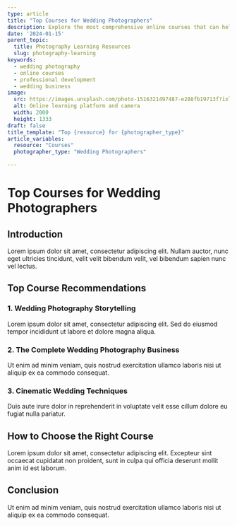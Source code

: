 ```yaml
---
type: article
title: "Top Courses for Wedding Photographers"
description: Explore the most comprehensive online courses that can help wedding photographers refine their skills, storytelling, and business strategies.
date: '2024-01-15'
parent_topic:
  title: Photography Learning Resources
  slug: photography-learning
keywords:
  - wedding photography
  - online courses
  - professional development
  - wedding business
image:
  src: https://images.unsplash.com/photo-1516321497487-e288fb19713f?ixlib=rb-4.0.3&q=80&w=2000&auto=format&fit=crop
  alt: Online learning platform and camera
  width: 2000
  height: 1333
draft: false
title_template: "Top {resource} for {photographer_type}"
article_variables:
  resource: "Courses"
  photographer_type: "Wedding Photographers"

---
```


# Top Courses for Wedding Photographers

## Introduction
Lorem ipsum dolor sit amet, consectetur adipiscing elit. Nullam auctor, nunc eget ultricies tincidunt, velit velit bibendum velit, vel bibendum sapien nunc vel lectus.

## Top Course Recommendations

### 1. Wedding Photography Storytelling
Lorem ipsum dolor sit amet, consectetur adipiscing elit. Sed do eiusmod tempor incididunt ut labore et dolore magna aliqua.

### 2. The Complete Wedding Photography Business
Ut enim ad minim veniam, quis nostrud exercitation ullamco laboris nisi ut aliquip ex ea commodo consequat.

### 3. Cinematic Wedding Techniques
Duis aute irure dolor in reprehenderit in voluptate velit esse cillum dolore eu fugiat nulla pariatur.

## How to Choose the Right Course
Lorem ipsum dolor sit amet, consectetur adipiscing elit. Excepteur sint occaecat cupidatat non proident, sunt in culpa qui officia deserunt mollit anim id est laborum.

## Conclusion
Ut enim ad minim veniam, quis nostrud exercitation ullamco laboris nisi ut aliquip ex ea commodo consequat.
